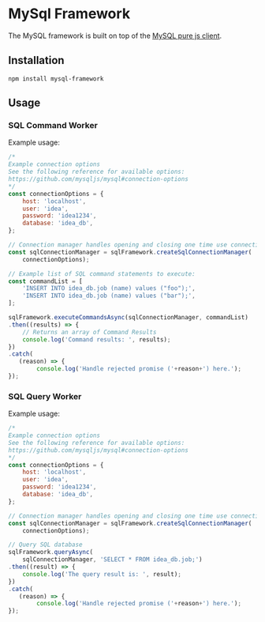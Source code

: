 # MySql Framework
The MySQL framework is built on top of the [MySQL pure js client](https://github.com/mysqljs/mysql).

## Installation
 `npm install mysql-framework`

## Usage

### SQL Command Worker

Example usage:
```javascript
/*
Example connection options
See the following reference for available options:
https://github.com/mysqljs/mysql#connection-options
*/
const connectionOptions = {
    host: 'localhost',
    user: 'idea',
    password: 'idea1234',
    database: 'idea_db',
};

// Connection manager handles opening and closing one time use connections.
const sqlConnectionManager = sqlFramework.createSqlConnectionManager(
    connectionOptions);

// Example list of SQL command statements to execute:
const commandList = [
    'INSERT INTO idea_db.job (name) values ("foo");',
    'INSERT INTO idea_db.job (name) values ("bar");',
];

sqlFramework.executeCommandsAsync(sqlConnectionManager, commandList)
.then((results) => {
    // Returns an array of Command Results
    console.log('Command results: ', results);
})
.catch(
   (reason) => {
        console.log('Handle rejected promise ('+reason+') here.');
});
```

### SQL Query Worker

Example usage:
```javascript
/*
Example connection options
See the following reference for available options:
https://github.com/mysqljs/mysql#connection-options
*/
const connectionOptions = {
    host: 'localhost',
    user: 'idea',
    password: 'idea1234',
    database: 'idea_db',
};

// Connection manager handles opening and closing one time use connections.
const sqlConnectionManager = sqlFramework.createSqlConnectionManager(
    connectionOptions);

// Query SQL database
sqlFramework.queryAsync(
    sqlConnectionManager, 'SELECT * FROM idea_db.job;')
.then((result) => {
    console.log('The query result is: ', result);
})
.catch(
   (reason) => {
        console.log('Handle rejected promise ('+reason+') here.');
});
```